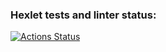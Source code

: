 ### Hexlet tests and linter status:
[![Actions Status](https://github.com/nmanuilova/backend-project-4/actions/workflows/hexlet-check.yml/badge.svg)](https://github.com/nmanuilova/backend-project-4/actions)